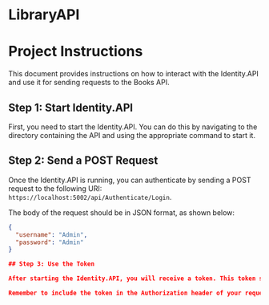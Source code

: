 # LibraryAPI

# Project Instructions

This document provides instructions on how to interact with the Identity.API and use it for sending requests to the Books API.

## Step 1: Start Identity.API

First, you need to start the Identity.API. You can do this by navigating to the directory containing the API and using the appropriate command to start it.

## Step 2: Send a POST Request

Once the Identity.API is running, you can authenticate by sending a POST request to the following URI: `https://localhost:5002/api/Authenticate/Login`.

The body of the request should be in JSON format, as shown below:

```json
{
  "username": "Admin",
  "password": "Admin"
}

## Step 3: Use the Token

After starting the Identity.API, you will receive a token. This token should be used for PUT, POST, and DELETE requests to the Books API at `https://localhost:5003/api/Books`.

Remember to include the token in the Authorization header of your requests to the Books AP

